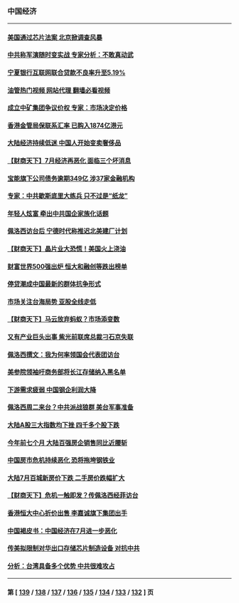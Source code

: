 ### 中国经济
---
#### [美国通过芯片法案 北京掀调查风暴](../../pages/ncid283/n13796506.md?08060045) 
#### [中共称军演随时变实战 专家分析：不敢真动武](../../pages/ncid283/n13796365.md?08060045) 
#### [宁夏银行互联网联合贷款不良率升至5.19%](../../pages/ncid283/n13796222.md?08060045) 
#### [油管热门视频 网站代理 翻墙必看视频](http://209.222.30.114:81/youtube.html?08060045)
#### [成立中矿集团争议价权 专家：市场决定价格](../../pages/ncid283/n13796143.md?08060045) 
#### [香港金管局保联系汇率 已购入1874亿港元](../../pages/ncid283/n13796058.md?08060045) 
#### [大陆经济持续低迷 中国人开始变卖奢侈品](../../pages/ncid283/n13796101.md?08060045) 
#### [【财商天下】7月经济再恶化 面临三个坏消息](../../pages/ncid283/n13795821.md?08060045) 
#### [宝能旗下公司债务逾期349亿 涉37家金融机构](../../pages/ncid283/n13795789.md?08060045) 
#### [专家：中共歇斯底里大练兵 只不过是“纸龙”](../../pages/ncid283/n13795695.md?08060045) 
#### [年轻人炫富 牵出中共国企家族化话题](../../pages/ncid283/n13795235.md?08060045) 
#### [佩洛西访台后 宁德时代称推迟北美建厂计划](../../pages/ncid283/n13794698.md?08060045) 
#### [【财商天下】晶片业大恐慌！美国火上浇油](../../pages/ncid283/n13794888.md?08060045) 
#### [财富世界500强出炉 恒大和融创等跌出榜单](../../pages/ncid283/n13794673.md?08060045) 
#### [停贷潮成中国最新的群体抗争形式](../../pages/ncid283/n13794634.md?08060045) 
#### [市场关注台海局势 亚股全线走低](../../pages/ncid283/n13794444.md?08060045) 
#### [【财商天下】马云放弃蚂蚁？市场添变数](../../pages/ncid283/n13794043.md?08060045) 
#### [又有产业巨头出事 紫光前联席总裁刁石京失联](../../pages/ncid283/n13794049.md?08060045) 
#### [佩洛西撰文：我为何率领国会代表团访台](../../pages/ncid283/n13794094.md?08060045) 
#### [美参院领袖吁商务部将长江存储纳入黑名单](../../pages/ncid283/n13793994.md?08060045) 
#### [下游需求疲弱 中国钢企利润大降](../../pages/ncid283/n13793953.md?08060045) 
#### [佩洛西周二来台？中共派战狼群 美台军事准备](../../pages/ncid283/n13793887.md?08060045) 
#### [大陆A股三大指数均下挫 四千多个股下跌](../../pages/ncid283/n13793786.md?08060045) 
#### [今年前七个月 大陆百强房企销售同比近腰斩](../../pages/ncid283/n13793746.md?08060045) 
#### [中国房市危机持续恶化 恐将拖垮钢铁业](../../pages/ncid283/n13793699.md?08060045) 
#### [大陆7月百城新房价下跌 二手房价跌幅扩大](../../pages/ncid283/n13793232.md?08060045) 
#### [【财商天下】危机一触即发？传佩洛西经菲访台](../../pages/ncid283/n13793484.md?08060045) 
#### [香港恒大中心折价出售 李嘉诚旗下集团出手](../../pages/ncid283/n13793468.md?08060045) 
#### [中国褐皮书：中国经济在7月进一步恶化](../../pages/ncid283/n13793440.md?08060045) 
#### [传美拟限制对华出口存储芯片制造设备 对抗中共](../../pages/ncid283/n13793310.md?08060045) 
#### [分析：台湾具备多个优势 中共很难攻占](../../pages/ncid283/n13793410.md?08060045) 

---
#### 第 [ [139](./139.md?08060045) / [138](./138.md?08060045) / [137](./137.md?08060045) / [136](./136.md?08060045) / [135](./135.md?08060045) / [134](./134.md?08060045) / [133](./133.md?08060045) / [132](./132.md?08060045) ] 页
